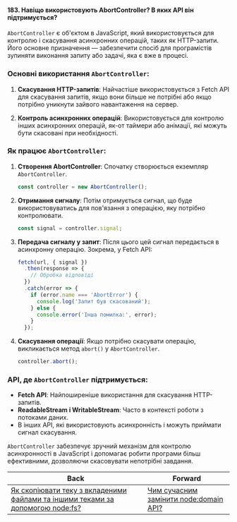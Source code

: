 #### 183. Навіщо використовують AbortController? В яких API він підтримується?

`AbortController` є об'єктом в JavaScript, який використовується для контролю і скасування асинхронних операцій, таких як HTTP-запити. Його основне призначення — забезпечити спосіб для програмістів зупиняти виконання запиту або задачі, яка є вже в процесі.

### Основні використання `AbortController`:

1. **Скасування HTTP-запитів**: Найчастіше використовується з Fetch API для скасування запитів, якщо вони більше не потрібні або якщо потрібно уникнути зайвого навантаження на сервер.
   
2. **Контроль асинхронних операцій**: Використовується для контролю інших асинхронних операцій, як-от таймери або анімації, які можуть бути скасовані при необхідності.

### Як працює `AbortController`:

1. **Створення AbortController**: Спочатку створюється екземпляр `AbortController`.

   ```javascript
   const controller = new AbortController();
   ```

2. **Отримання сигналу**: Потім отримується сигнал, що буде використовуватись для пов'язання з операцією, яку потрібно контролювати.

   ```javascript
   const signal = controller.signal;
   ```

3. **Передача сигналу у запит**: Після цього цей сигнал передається в асинхронну операцію. Зокрема, у Fetch API:

   ```javascript
   fetch(url, { signal })
     .then(response => {
       // Обробка відповіді
     })
     .catch(error => {
       if (error.name === 'AbortError') {
         console.log('Запит був скасований');
       } else {
         console.error('Інша помилка:', error);
       }
     });
   ```

4. **Скасування операції**: Якщо потрібно скасувати операцію, викликається метод `abort()` у `AbortController`.

   ```javascript
   controller.abort();
   ```

### API, де `AbortController` підтримується:

- **Fetch API**: Найпоширеніше використання для скасування HTTP-запитів.
- **ReadableStream і WritableStream**: Часто в контексті роботи з потоками даних.
- В інших API, які використовують асинхронність і можуть приймати сигнал скасування.

`AbortController` забезпечує зручний механізм для контролю асинхронності в JavaScript і допомагає робити програми більш ефективними, дозволяючи скасовувати непотрібні завдання.

| Back | Forward |
|---|---|
| [Як скопіювати теку з вкладеними файлами та іншими теками за допомогою node:fs?](/ua/strong-middle/questions-for-an-application-programmer-on-nodejs/how-to-copy-a-directory-with-nested-files-and-directories-using-nodefs.md)  | [Чим сучасним замінити node:domain API?](/ua/strong-middle/questions-for-an-application-programmer-on-nodejs/what-is-a-modern-replacement-for-the-nodedomain-api.md) |